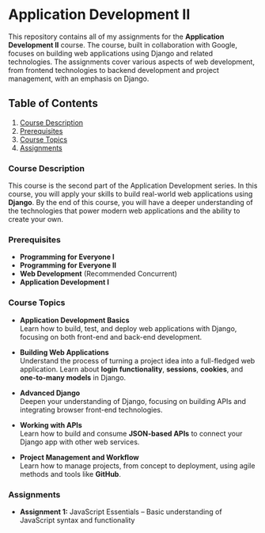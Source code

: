 # Application Development II

This repository contains all of my assignments for the **Application Development II** course. The course, built in collaboration with Google, focuses on building web applications using Django and related technologies. The assignments cover various aspects of web development, from frontend technologies to backend development and project management, with an emphasis on Django.

## Table of Contents
1. [Course Description](#course-description)
2. [Prerequisites](#prerequisites)
3. [Course Topics](#course-topics)
4. [Assignments](#assignments)

### Course Description

This course is the second part of the Application Development series. In this course, you will apply your skills to build real-world web applications using **Django**. By the end of this course, you will have a deeper understanding of the technologies that power modern web applications and the ability to create your own.

### Prerequisites

- **Programming for Everyone I**
- **Programming for Everyone II**
- **Web Development** (Recommended Concurrent)
- **Application Development I**

### Course Topics

- **Application Development Basics**  
  Learn how to build, test, and deploy web applications with Django, focusing on both front-end and back-end development.
  
- **Building Web Applications**  
  Understand the process of turning a project idea into a full-fledged web application. Learn about **login functionality**, **sessions**, **cookies**, and **one-to-many models** in Django.

- **Advanced Django**  
  Deepen your understanding of Django, focusing on building APIs and integrating browser front-end technologies.

- **Working with APIs**  
  Learn how to build and consume **JSON-based APIs** to connect your Django app with other web services.

- **Project Management and Workflow**  
  Learn how to manage projects, from concept to deployment, using agile methods and tools like **GitHub**.

### Assignments

- **Assignment 1:** JavaScript Essentials – Basic understanding of JavaScript syntax and functionality
